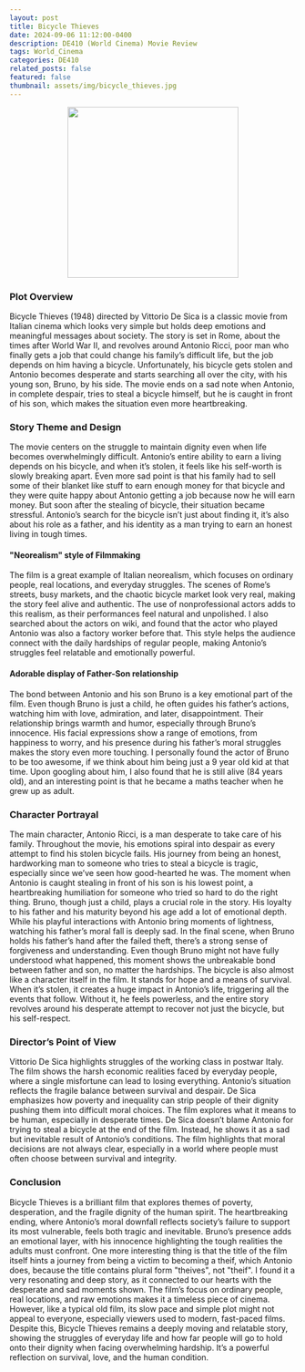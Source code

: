 ```yaml
---
layout: post
title: Bicycle Thieves
date: 2024-09-06 11:12:00-0400
description: DE410 (World Cinema) Movie Review
tags: World_Cinema
categories: DE410
related_posts: false
featured: false
thumbnail: assets/img/bicycle_thieves.jpg
---
```

<div style="text-align:center"><img src="./../assets/img/bicycle_thieves.jpg" height="300"/></div>

### Plot Overview
Bicycle Thieves (1948) directed by Vittorio De Sica is a classic movie from Italian cinema which looks very simple but holds deep emotions and meaningful messages about society. The
story is set in Rome, about the times after World War II, and revolves around Antonio Ricci, poor man who finally gets a job that could change his family’s difficult life, but the job depends on him having a bicycle. Unfortunately, his bicycle gets stolen and Antonio becomes desperate and starts searching all over the city, with his young son, Bruno, by his side. The movie ends on a sad note when Antonio, in complete despair, tries to steal a bicycle himself, but he is caught in front of his son, which makes the situation even more heartbreaking.
### Story Theme and Design
The movie centers on the struggle to maintain dignity even when life becomes overwhelmingly difficult. Antonio’s entire ability to earn a living depends on his bicycle, and when it’s stolen, it feels like his self-worth is slowly breaking apart. Even more sad point is that his family had to sell some of their blanket like stuff to earn enough money for that bicycle and they were quite happy about Antonio getting a job because now he will earn money. But soon after the stealing of bicycle, their situation became stressful. Antonio’s search for the bicycle isn’t just about finding it, it’s also about his role as a father, and his identity as a man trying to earn an honest living in tough times.
#### "Neorealism" style of Filmmaking
The film is a great example of Italian neorealism, which focuses on ordinary people, real locations, and everyday struggles. The scenes of Rome’s streets, busy markets, and the chaotic bicycle market look very real, making the story feel alive and authentic. The use of nonprofessional actors adds to this realism, as their performances feel natural and unpolished. I also searched about the actors on wiki, and found that the actor who played Antonio was also a factory worker before that. This style helps the audience connect with the daily hardships of regular people, making Antonio’s struggles feel relatable and emotionally powerful.
#### Adorable display of Father-Son relationship
The bond between Antonio and his son Bruno is a key emotional part of the film. Even though Bruno is just a child, he often guides his father’s actions, watching him with love, admiration, and later, disappointment. Their relationship brings warmth and humor, especially through Bruno’s innocence. His facial expressions show a range of emotions, from happiness to worry, and his presence during his father’s moral struggles makes the story even more touching. I personally found the actor of Bruno to be too awesome, if we think about him being just a 9 year old kid at that time. Upon googling about him, I also found that he is still alive (84 years old), and an interesting point is that he became a maths teacher when he grew up as adult.

### Character Portrayal
The main character, Antonio Ricci, is a man desperate to take care of his family. Throughout the movie, his emotions spiral into despair as every attempt to find his stolen bicycle fails. His journey from being an honest, hardworking man to someone who tries to steal a bicycle is tragic, especially since we’ve seen how good-hearted he was. The moment when Antonio is caught stealing in front of his son is his lowest point, a heartbreaking humiliation for someone who tried so hard to do the right thing. Bruno, though just a child, plays a crucial role in the story. His loyalty to his father and his maturity beyond his age add a lot of emotional depth. While his playful interactions with Antonio bring moments of lightness, watching his father’s moral fall is deeply sad. In the final scene, when Bruno holds his father’s hand after the failed theft, there’s a strong sense of forgiveness and understanding. Even though Bruno might not have fully understood what happened, this moment shows the unbreakable bond between father and son, no matter the hardships. The bicycle is also almost like a character itself in the film. It stands for hope and a means of survival. When it’s stolen, it creates a huge impact in Antonio’s life, triggering all the events that follow. Without it, he feels powerless, and the entire story revolves around his desperate attempt to recover not just the bicycle, but his self-respect.
### Director’s Point of View
Vittorio De Sica highlights struggles of the working class in postwar Italy. The film shows the harsh economic realities faced by everyday people, where a single misfortune can lead to losing everything. Antonio’s situation reflects the fragile balance between survival and despair. De Sica emphasizes how poverty and inequality can strip people of their dignity pushing them into difficult moral choices. The film explores what it means to be human, especially in desperate times. De Sica doesn’t blame Antonio for trying to steal a bicycle at the end of the film. Instead, he shows it as a sad but inevitable result of Antonio’s conditions. The film highlights that moral decisions are not always clear, especially in a world where people must often choose between survival and integrity.
### Conclusion
Bicycle Thieves is a brilliant film that explores themes of poverty, desperation, and the fragile dignity of the human spirit. The heartbreaking ending, where Antonio’s moral downfall reflects society’s failure to support its most vulnerable, feels both tragic and inevitable. Bruno’s presence adds an emotional layer, with his innocence highlighting the tough realities the adults must confront. One more interesting thing is that the title of the film itself hints a journey from being a victim to becoming a theif, which Antonio does, because the title contains plural form "theives", not "theif". I found it a very resonating and deep story, as it connected to our hearts with the desperate and sad moments shown. The film’s focus on ordinary people, real locations, and raw emotions makes it a timeless piece of cinema. However, like a typical old film, its slow pace and simple plot might not appeal to everyone, especially viewers used to modern, fast-paced films. Despite this, Bicycle Thieves remains a deeply moving and relatable story, showing the struggles of everyday life and how far people will go to hold onto their dignity when facing overwhelming hardship. It’s a powerful reflection on survival, love, and the human condition.
